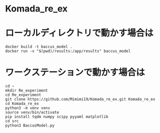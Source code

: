 # Komada_re_ex

# ローカルディレクトリで動かす場合は
```
docker build -t baccus_model .
docker run -v "$(pwd)/results:/app/results" baccus_model
```
# ワークステーションで動かす場合は
```
cd ~
mkdir Re_experiment
cd Re_experiment  
git clone https://github.com/Mimimi19/Komada_re_ex.git Komada_re_ex
cd Komada_re_ex
python3 -m venv venv
source venv/bin/activate
pip install tqdm numpy scipy pyyaml matplotlib
cd src
python3 BaccusModel.py
```
